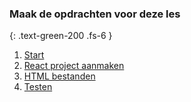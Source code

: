 ### Maak de opdrachten voor deze les
{: .text-green-200 .fs-6 }

1. [Start](onderwerp)
2. [React project aanmaken](projectmaken)
3. [HTML bestanden](html)
4. [Testen](testen)
